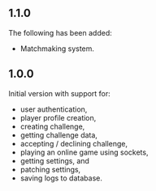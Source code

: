## 1.1.0

The following has been added:

- Matchmaking system.

## 1.0.0

Initial version with support for:

- user authentication,
- player profile creation,
- creating challenge,
- getting challenge data,
- accepting / declining challenge,
- playing an online game using sockets,
- getting settings, and
- patching settings,
- saving logs to database.
